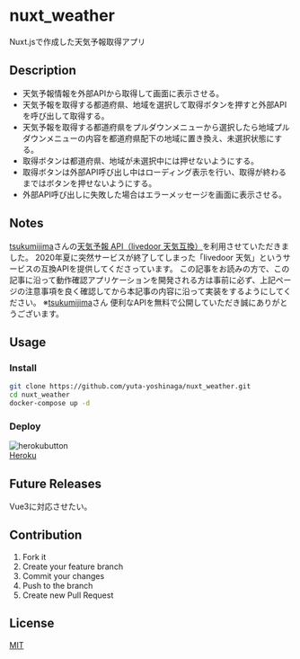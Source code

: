 # nuxt_weather
Nuxt.jsで作成した天気予報取得アプリ

## Description

- 天気予報情報を外部APIから取得して画面に表示させる。
- 天気予報を取得する都道府県、地域を選択して取得ボタンを押すと外部APIを呼び出して取得する。
- 天気予報を取得する都道府県をプルダウンメニューから選択したら地域プルダウンメニューの内容を都道府県配下の地域に置き換え、未選択状態にする。
- 取得ボタンは都道府県、地域が未選択中には押せないようにする。
- 取得ボタンは外部API呼び出し中はローディング表示を行い、取得が終わるまではボタンを押せないようにする。
- 外部API呼び出しに失敗した場合はエラーメッセージを画面に表示させる。

## Notes
[tsukumijima](https://github.com/tsukumijima)さんの[天気予報 API（livedoor 天気互換）](https://weather.tsukumijima.net/)を利用させていただきました。
2020年夏に突然サービスが終了してしまった「livedoor 天気」というサービスの互換APIを提供してくださっています。
この記事をお読みの方で、この記事に沿って動作確認アプリケーションを開発される方は事前に必ず、上記ページの注意事項を良く確認してから本記事の内容に沿って実装をするようにしてください。
※[tsukumijima](https://github.com/tsukumijima)さん 便利なAPIを無料で公開していただき誠にありがとうございます。

## Usage
### Install
```sh
git clone https://github.com/yuta-yoshinaga/nuxt_weather.git
cd nuxt_weather
docker-compose up -d
```

### Deploy
![herokubutton](https://www.herokucdn.com/deploy/button.svg)  
[Heroku](https://nuxt-weather-yy.herokuapp.com/)

## Future Releases
Vue3に対応させたい。

## Contribution
1. Fork it
2. Create your feature branch
3. Commit your changes
4. Push to the branch
5. Create new Pull Request

## License
[MIT](LICENSE)